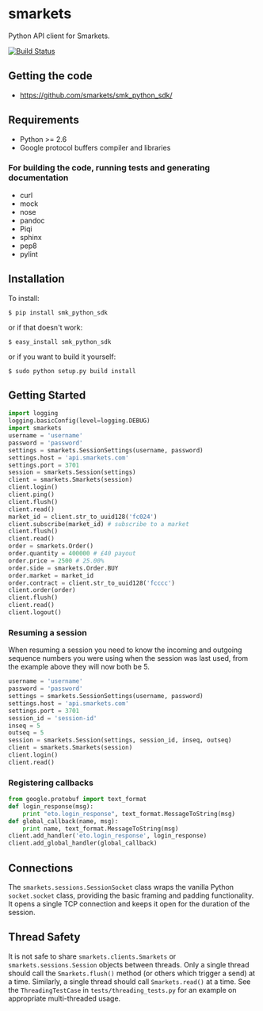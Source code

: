 # smarkets

Python API client for Smarkets.

[![Build Status](https://travis-ci.org/smarkets/smk_python_sdk.png?branch=master)](https://travis-ci.org/smarkets/smk_python_sdk)

## Getting the code

* https://github.com/smarkets/smk_python_sdk/

## Requirements

* Python >= 2.6
* Google protocol buffers compiler and libraries

### For building the code, running tests and generating documentation

* curl
* mock
* nose
* pandoc
* Piqi
* sphinx
* pep8
* pylint

## Installation

To install:

    $ pip install smk_python_sdk

or if that doesn't work:

    $ easy_install smk_python_sdk

or if you want to build it yourself:

    $ sudo python setup.py build install

## Getting Started

```python
import logging
logging.basicConfig(level=logging.DEBUG)
import smarkets
username = 'username'
password = 'password'
settings = smarkets.SessionSettings(username, password)
settings.host = 'api.smarkets.com'
settings.port = 3701
session = smarkets.Session(settings)
client = smarkets.Smarkets(session)
client.login()
client.ping()
client.flush()
client.read()
market_id = client.str_to_uuid128('fc024')
client.subscribe(market_id) # subscribe to a market
client.flush()
client.read()
order = smarkets.Order()
order.quantity = 400000 # £40 payout
order.price = 2500 # 25.00%
order.side = smarkets.Order.BUY
order.market = market_id
order.contract = client.str_to_uuid128('fcccc')
client.order(order)
client.flush()
client.read()
client.logout()
```

### Resuming a session

When resuming a session you need to know the incoming and outgoing
sequence numbers you were using when the session was last used, from
the example above they will now both be 5.

```python
username = 'username'
password = 'password'
settings = smarkets.SessionSettings(username, password)
settings.host = 'api.smarkets.com'
settings.port = 3701
session_id = 'session-id'
inseq = 5
outseq = 5
session = smarkets.Session(settings, session_id, inseq, outseq)
client = smarkets.Smarkets(session)
client.login()
client.read()
```

### Registering callbacks

```python
from google.protobuf import text_format
def login_response(msg):
    print "eto.login_response", text_format.MessageToString(msg)
def global_callback(name, msg):
    print name, text_format.MessageToString(msg)
client.add_handler('eto.login_response', login_response)
client.add_global_handler(global_callback)
```

## Connections

The `smarkets.sessions.SessionSocket` class wraps the vanilla Python
`socket.socket` class, providing the basic framing and padding
functionality. It opens a single TCP connection and keeps it open for
the duration of the session.


## Thread Safety

It is not safe to share `smarkets.clients.Smarkets` or
`smarkets.sessions.Session` objects between threads. Only a single
thread should call the `Smarkets.flush()` method (or others which
trigger a send) at a time. Similarly, a single thread should call
`Smarkets.read()` at a time. See the `ThreadingTestCase` in
`tests/threading_tests.py` for an example on appropriate
multi-threaded usage.
